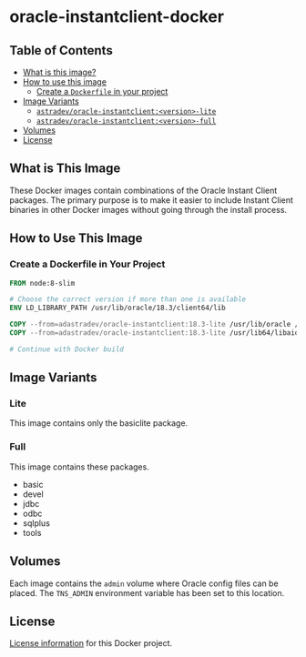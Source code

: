# oracle-instantclient-docker

## Table of Contents

- [What is this image?](#what-is-this-image)
- [How to use this image](#how-to-use-this-image)
  - [Create a `Dockerfile` in your project](#create-a-dockerfile-in-your-project)
- [Image Variants](#image-variants)
  - [`astradev/oracle-instantclient:<version>-lite`](#lite)
  - [`astradev/oracle-instantclient:<version>-full`](#full)
- [Volumes](#volumes)
- [License](#license)

## What is This Image

These Docker images contain combinations of the Oracle Instant Client packages.  The primary purpose is to make it easier to include Instant Client binaries in other Docker images without going through the install process. 

## How to Use This Image

### Create a Dockerfile in Your Project

```dockerfile
FROM node:8-slim

# Choose the correct version if more than one is available
ENV LD_LIBRARY_PATH /usr/lib/oracle/18.3/client64/lib

COPY --from=adastradev/oracle-instantclient:18.3-lite /usr/lib/oracle /usr/lib/oracle
COPY --from=adastradev/oracle-instantclient:18.3-lite /usr/lib64/libaio* /lib/

# Continue with Docker build
```

## Image Variants

### Lite

This image contains only the basiclite package.

### Full

This image contains these packages.

- basic
- devel
- jdbc
- odbc
- sqlplus
- tools

## Volumes

Each image contains the `admin` volume where Oracle config files can be placed.  The `TNS_ADMIN` environment variable has been set to this location.

## License
[License information](https://raw.githubusercontent.com/adastradev/oracle-instantclient-docker/master/LICENSE) for
this Docker project.
